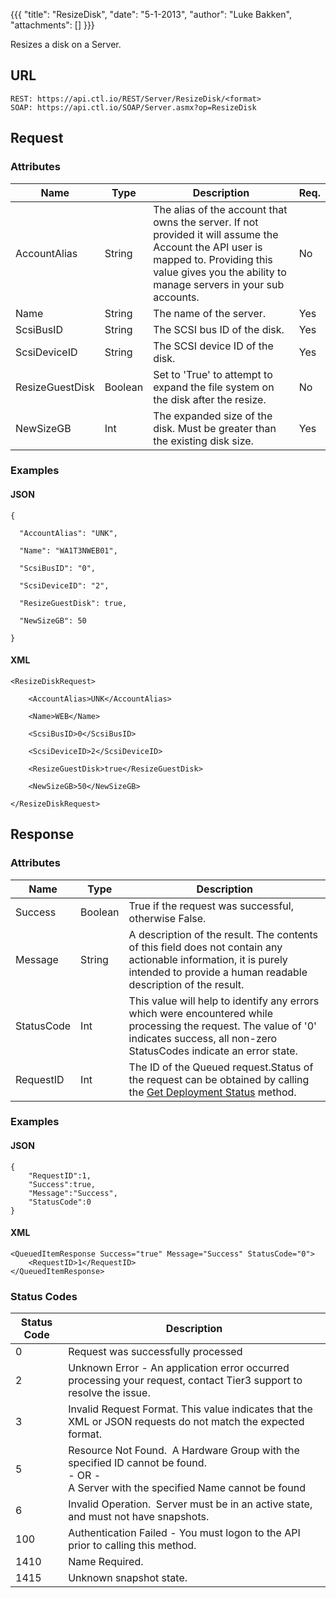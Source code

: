 {{{
  "title": "ResizeDisk",
  "date": "5-1-2013",
  "author": "Luke Bakken",
  "attachments": []
}}}

Resizes a disk on a Server.

## URL

    REST: https://api.ctl.io/REST/Server/ResizeDisk/<format>
    SOAP: https://api.ctl.io/SOAP/Server.asmx?op=ResizeDisk

## Request

### Attributes

<table>
    <thead>
    <tr>
      <th>Name</th>
      <th>Type</th>
      <th>Description</th>
      <th>Req.</th>
    </tr>
  </thead>
  <tbody>
    <tr>
      <td>AccountAlias</td>
      <td>String</td>
      <td>The alias of the account that owns the server. If not provided it will assume the Account the API user is mapped to. Providing this value gives you the ability to manage servers in your sub accounts.</td>
      <td>No</td>
    </tr>
    <tr>
      <td>Name</td>
      <td>String</td>
      <td>The name of the server. &nbsp;</td>
      <td>Yes</td>
    </tr>
    <tr>
      <td>ScsiBusID</td>
      <td>String</td>
      <td>The SCSI bus ID of the disk.</td>
      <td>Yes</td>
    </tr>
    <tr>
      <td>ScsiDeviceID</td>
      <td>String</td>
      <td>The SCSI device ID of the disk.</td>
      <td>Yes</td>
    </tr>
    <tr>
      <td>ResizeGuestDisk</td>
      <td>Boolean</td>
      <td>Set to 'True' to attempt to expand the file system on the disk after the resize.</td>
      <td>No</td>
    </tr>
    <tr>
      <td>NewSizeGB</td>
      <td>Int</td>
      <td>The expanded size of the disk. Must be greater than the existing disk size.</td>
      <td>Yes</td>
    </tr>
  </tbody>
</table>

### Examples

#### JSON

    {

      "AccountAlias": "UNK",

      "Name": "WA1T3NWEB01",

      "ScsiBusID": "0",

      "ScsiDeviceID": "2",

      "ResizeGuestDisk": true,

      "NewSizeGB": 50

    }

#### XML

    <ResizeDiskRequest>

        <AccountAlias>UNK</AccountAlias>

        <Name>WEB</Name>

        <ScsiBusID>0</ScsiBusID>

        <ScsiDeviceID>2</ScsiDeviceID>

        <ResizeGuestDisk>true</ResizeGuestDisk>

        <NewSizeGB>50</NewSizeGB>

    </ResizeDiskRequest>

## Response

### Attributes

<table>
  <thead>
  <tr>
    <th>Name</th>
    <th>Type</th>
    <th>Description</th>
  </tr>
</thead>
<tbody>
    <tr>
      <td>Success</td>
      <td>Boolean</td>
      <td>True if the request was successful, otherwise False.</td>
    </tr>
    <tr>
      <td>Message</td>
      <td>String</td>
      <td>A description of the result. The contents of this field does not contain any actionable information, it is purely intended to provide a human readable description of the result.</td>
    </tr>
    <tr>
      <td>StatusCode</td>
      <td>Int</td>
      <td>This value will help to identify any errors which were encountered while processing the request. The value of '0' indicates success, all non-zero StatusCodes indicate an error state.</td>
    </tr>
    <tr>
      <td>RequestID</td>
      <td>Int</td>
      <td>The ID of the Queued request.Status of the request can be obtained by calling the&nbsp;<a href="../Blueprint/get-deployment-status.md">Get Deployment Status</a>&nbsp;method.</td>
    </tr>
  </tbody>
</table>

### Examples

#### JSON

    {
        "RequestID":1,
        "Success":true,
        "Message":"Success",
        "StatusCode":0
    }

#### XML

    <QueuedItemResponse Success="true" Message="Success" StatusCode="0">
        <RequestID>1</RequestID>
    </QueuedItemResponse>

### Status Codes
<table>
    <thead>
  <tr>
    <th>Status Code</th>
    <th>Description</th>
  </tr>
  </thead>
  <tbody>
    <tr>
      <td>0</td>
      <td>Request was successfully processed</td>
    </tr>
    <tr>
      <td>2</td>
      <td>Unknown Error - An application error occurred processing your request, contact Tier3 support to resolve the issue.</td>
    </tr>
    <tr>
      <td>3</td>
      <td>Invalid Request Format. This value indicates that the XML or JSON requests do not match the expected format.</td>
    </tr>
    <tr>
      <td>5</td>
      <td>Resource Not Found. &nbsp;A Hardware Group with the specified ID cannot be found.
        <br />- OR -
        <br />A Server with the specified Name cannot be found&nbsp;</td>
    </tr>
    <tr>
      <td>6</td>
      <td>Invalid Operation. &nbsp;Server must be in an active state, and must not have snapshots.</td>
    </tr>
    <tr>
      <td>100</td>
      <td>Authentication Failed - You must logon to the API prior to calling this method.</td>
    </tr>
    <tr>
      <td>1410</td>
      <td>Name Required.</td>
    </tr>
    <tr>
      <td>1415</td>
      <td>Unknown snapshot state.</td>
    </tr>
  </tbody>
</table>